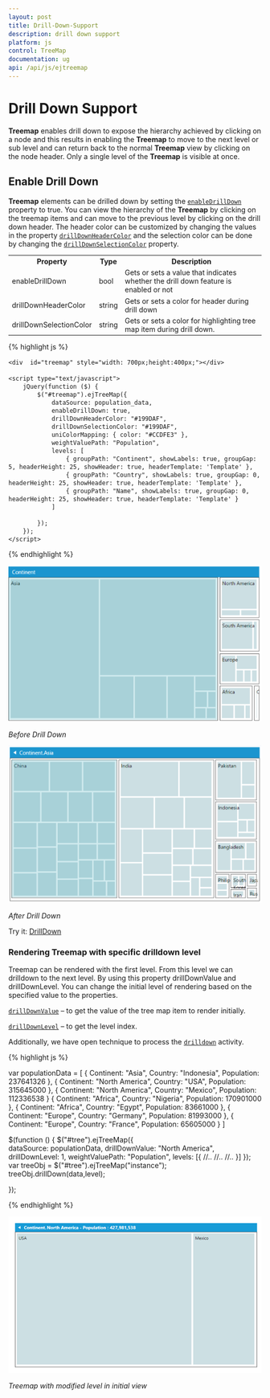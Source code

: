 ```yaml
---
layout: post
title: Drill-Down-Support
description: drill down support
platform: js
control: TreeMap
documentation: ug
api: /api/js/ejtreemap
---
```


# Drill Down Support

**Treemap** enables drill down to expose the hierarchy achieved by clicking on a node and this results in enabling the **Treemap** to move to the next level or sub level and can return back to the normal **Treemap** view by clicking on the node header. Only a single level of the **Treemap** is visible at once.

## Enable Drill Down

**Treemap** elements can be drilled down by setting the [`enableDrillDown`](../api/ejtreemap#members:enabledrilldown) property to true. You can view the hierarchy of the **Treemap** by clicking on the treemap items and can move to the previous level by clicking on the drill down header. The header color can be customized by changing the values in the property [`drillDownHeaderColor`](../api/ejtreemap#members:drilldownheadercolor) and the selection color can be done by changing the [`drillDownSelectionColor`](../api/ejtreemap#members:drilldownselectioncolor) property.

<table>
<tr>
<th>
Property</th><th>
Type</th><th>
Description</th></tr>
<tr>
<td>
enableDrillDown</td><td>
bool</td><td>
Gets or sets a value that indicates whether the drill down feature is enabled or not</td></tr>
<tr>
<td>
drillDownHeaderColor</td><td>
string</td><td>
Gets or sets a color for header during drill down</td></tr>
<tr>
<td>
drillDownSelectionColor</td><td>
string</td><td>
Gets or sets a color for highlighting tree map item during drill down.</td></tr>
</table>


{% highlight js %}

    <div  id="treemap" style="width: 700px;height:400px;"></div>
    
    <script type="text/javascript">
        jQuery(function ($) {
            $("#treemap").ejTreeMap({
                dataSource: population_data,
                enableDrillDown: true,
                drillDownHeaderColor: "#199DAF",
                drillDownSelectionColor: "#199DAF",
                uniColorMapping: { color: "#CCDFE3" },
                weightValuePath: "Population",
                levels: [
                    { groupPath: "Continent", showLabels: true, groupGap: 5, headerHeight: 25, showHeader: true, headerTemplate: 'Template' },
                    { groupPath: "Country", showLabels: true, groupGap: 0, headerHeight: 25, showHeader: true, headerTemplate: 'Template' },
                    { groupPath: "Name", showLabels: true, groupGap: 0, headerHeight: 25, showHeader: true, headerTemplate: 'Template' }
                ]

            });
        });
    </script>

{% endhighlight %}



![](/js/TreeMap/Drill-Down-Support_images/Drill-Down-Support_img1.png)

_Before Drill Down_

![](/js/TreeMap/Drill-Down-Support_images/Drill-Down-Support_img2.png)

_After Drill Down_

Try it: [DrillDown](http://jsplayground.syncfusion.com/Sync_mrof3n0r)

### Rendering Treemap with specific drilldown level

Treemap can be rendered with the first level. From this level we can drilldown to the next level. By using this property drillDownValue and drillDownLevel. You can change the initial level of rendering based on the specified value to the properties.

[`drillDownValue`](../api/ejtreemap#members:drilldownvalue) – to get the value of the tree map item to render initially.  

[`drillDownLevel`](../api/ejtreemap#members:drilldownlevel) – to get the level index.

Additionally, we have open technique to process the [`drilldown`](../api/ejtreemap#methods:drilldown) activity.

{% highlight js %}

var populationData = [
{ Continent: "Asia", Country: "Indonesia", Population: 237641326 },
{ Continent: "North America", Country: "USA", Population: 315645000 },
{ Continent: "North America", Country: "Mexico", Population: 112336538 }
{ Continent: "Africa", Country: "Nigeria", Population: 170901000 },
{ Continent: "Africa", Country: "Egypt", Population: 83661000 },
{ Continent: "Europe", Country: "Germany", Population: 81993000 },
{ Continent: "Europe", Country: "France", Population: 65605000 }
]

$(function () {
     $("#tree").ejTreeMap({   
         dataSource: populationData,
         drillDownValue: "North America",
         drillDownLevel: 1,
         weightValuePath: "Population",
         levels: [{
                //..
                //..
                //..
         }]
    });
    var treeObj = $("#tree").ejTreeMap("instance");
    treeObj.drillDown(data,level);

});
    
{% endhighlight %}

![](/js/TreeMap/Drill-Down-Support_images/Drill-Down-Support_img3.png)

_Treemap with modified level in initial view_


